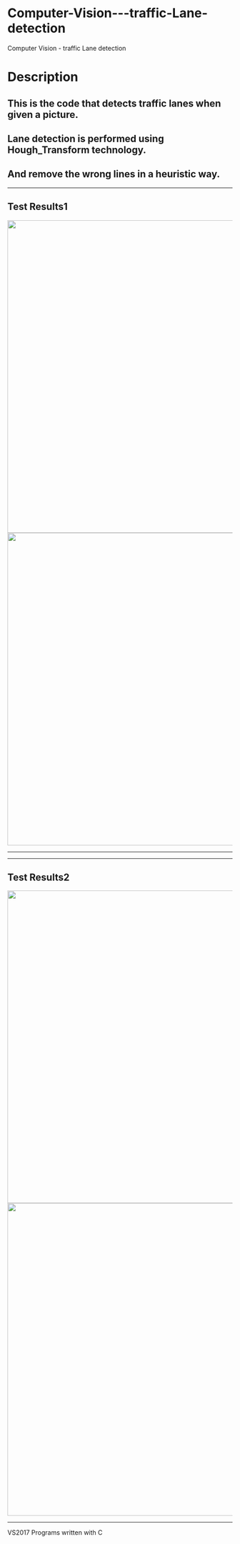 # Computer-Vision---traffic-Lane-detection
Computer Vision - traffic Lane detection


Description
===========
  
This is the code that detects traffic lanes when given a picture.
----------------------------------------------
Lane detection is performed using Hough_Transform technology.
---------------------------------------------
And remove the wrong lines in a heuristic way.
---------------------------------------------------------------
  
<hr/>  
  
Test Results1
-------------

<img width="700" src="https://user-images.githubusercontent.com/44941601/71886545-c097c180-317f-11ea-974c-0b313509b398.jpg">  
<img width="700" src="https://user-images.githubusercontent.com/44941601/71886553-c2fa1b80-317f-11ea-8d4b-7917258adedb.jpg">  

<hr/>  
<hr/>  

Test Results2
-------------

<img width="700" src="https://user-images.githubusercontent.com/44941601/71886610-de652680-317f-11ea-96ca-b8a5fee07f19.jpg">  
<img width="700" src="https://user-images.githubusercontent.com/44941601/71886617-e1f8ad80-317f-11ea-85ec-4d1715520bfa.jpg">  



<hr/>  
VS2017  
Programs written with C

